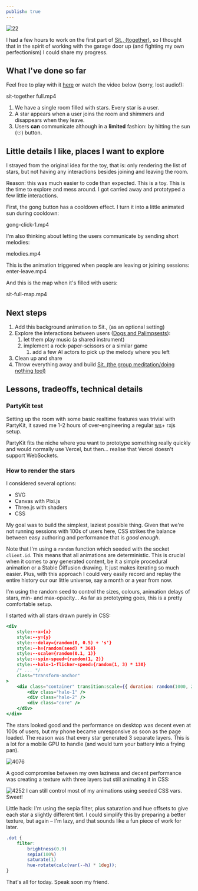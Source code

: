 ```yaml
---
publish: true
---
```

![22](Pasted%20image%2020231023204649.png)

I had a few hours to work on the first part of [Sit., (together)](<../Sit., (together)>), so I thought that in the spirit of working with the garage door up (and fighting my own perfectionism) I could share my progress.

## What I've done so far

Feel free to play with it [here](https://sit-together-toy.vercel.app) or watch the video below (sorry, lost audio!):



<sonnet-embed >sit-together full.mp4</sonnet-embed>
1. We have a single room filled with stars. Every star is a user.
2. A star appears when a user joins the room and shimmers and disappears when they leave.
3. Users **can** communicate although in a **limited** fashion: by hitting the sun (☉) button.

## Little details I like, places I want to explore

I strayed from the original idea for the toy, that is: only rendering the list of stars, but not having any interactions besides joining and leaving the room.

Reason: this was much easier to code than expected. This is a toy. This is the time to explore and mess around. I got carried away and prototyped a few little interactions.

First, the gong button has a cooldown effect. I turn it into a little animated sun during cooldown:

<sonnet-embed >gong-click-1.mp4</sonnet-embed>

I'm also thinking about letting the users communicate by sending short melodies:

<sonnet-embed >melodies.mp4</sonnet-embed>

This is the animation triggered when people are leaving or joining sessions:
<sonnet-embed >enter-leave.mp4</sonnet-embed>

And this is the map when it's filled with users:

<sonnet-embed >sit-full-map.mp4</sonnet-embed>
## Next steps

1. Add this background animation to Sit., (as an optional setting)
2. Explore the interactions between users ([Dogs and Palimpsests](<../Dogs and Palimpsests>)): 
	1. let them play music (a shared instrument)
	2. implement a rock-paper-scissors or a similar game 
		1. add a few AI actors to pick up the melody where you left
3. Clean up and share
4. Throw everything away and build [Sit. (the group meditation/doing nothing tool)](<../Sit., (together)>)

## Lessons, tradeoffs, technical details
### PartyKit test

Setting up the room with some basic realtime features was trivial with PartyKit, it saved me 1-2 hours of over-engineering a regular [ws](https://www.npmjs.com/package/ws)+ rxjs setup. 

PartyKit fits the niche where you want to prototype something really quickly and would normally use Vercel, but then... realise that Vercel doesn't support WebSockets.

### How to render the stars

I considered several options:

- SVG
- Canvas with Pixi.js
- Three.js with shaders
- CSS

My goal was to build the simplest, laziest possible thing. Given that we're not running sessions with 100s of users here, CSS strikes the balance between easy authoring and performance that is *good enough*. 

Note that I'm using a `random` function which seeded with the socket `client.id`. This  means that all animations are deterministic. This is crucial when it comes to any generated content, be it a simple procedural animation or a Stable Diffusion drawing. It just makes iterating so much easier. Plus, with this approach I could very easily record and replay the entire history our our little universe, say a month or a year from now.

I'm using the random seed to control the sizes, colours, animation delays of stars, min- and max-opacity... As far as prototyping goes, this is a pretty comfortable setup.

I started with all stars drawn purely in CSS:

```jsx
<div
	style:--x={x}
	style:--y={y}
	style:--delay={random(0, 0.5) + 's'}
	style:--h={random(seed) * 360}
	style:--scale={random(0.1, 1)}
	style:--spin-speed={random(1, 2)}
	style:--halo-1-flicker-speed={random(1, 3) * 130}
	/* ... */
	class="transform-anchor"
>
	<div class="container" transition:scale={{ duration: random(1000, 2000), easing: bounceOut }}>
		<div class="halo-1" />
		<div class="halo-2" />
		<div class="core" />
	</div>
</div>
```

The stars looked good and the performance on desktop was decent even at 100s of users, but my phone became unresponsive as soon as the page loaded. The reason was that every star generated 3 separate layers. This is a lot for a mobile GPU to handle (and would turn your battery into a frying pan). 

![4076](Pasted%20image%2020231023205802.png)

A good compromise between my own laziness and decent performance was creating a texture with three layers but still animating it in CSS:

![4252](Pasted%20image%2020231023211204.png)
I can still control most of my animations using seeded CSS vars. Sweet!


Little hack: I'm using the sepia filter, plus saturation and hue offsets to give each star a slightly different tint. I could simplify this by preparing a better texture, but again – I'm lazy, and that sounds like a fun piece of work for later.

```css
.dot {
	filter: 
		brightness(0.9)
		sepia(100%)
		saturate(1)
		hue-rotate(calc(var(--h) * 1deg));
}
```

That's all for today. Speak soon my friend.

